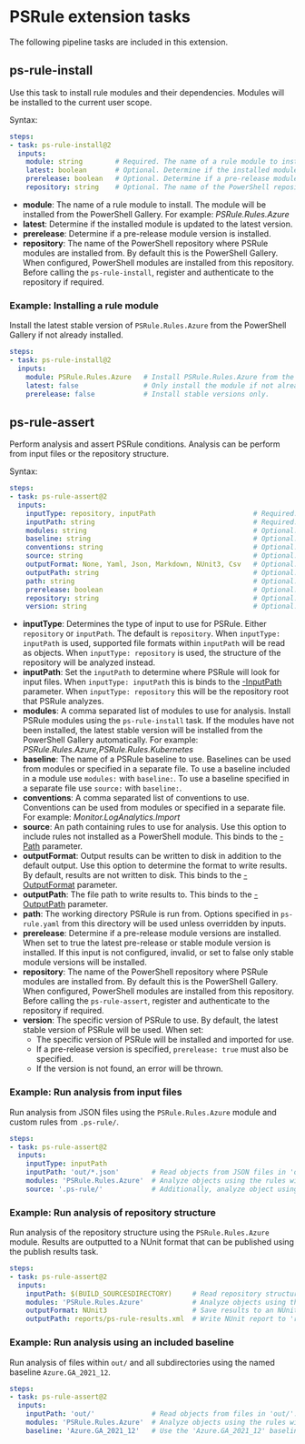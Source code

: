 # PSRule extension tasks

The following pipeline tasks are included in this extension.

## ps-rule-install

Use this task to install rule modules and their dependencies.
Modules will be installed to the current user scope.

Syntax:

```yaml
steps:
- task: ps-rule-install@2
  inputs:
    module: string        # Required. The name of a rule module to install.
    latest: boolean       # Optional. Determine if the installed module is updated to the latest version.
    prerelease: boolean   # Optional. Determine if a pre-release module version is installed.
    repository: string    # Optional. The name of the PowerShell repository where PSRule modules are installed from.
```

- **module**: The name of a rule module to install.
The module will be installed from the PowerShell Gallery.
For example: _PSRule.Rules.Azure_
- **latest**: Determine if the installed module is updated to the latest version.
- **prerelease**: Determine if a pre-release module version is installed.
- **repository**: The name of the PowerShell repository where PSRule modules are installed from.
  By default this is the PowerShell Gallery.
  When configured, PowerShell modules are installed from this repository.
  Before calling the `ps-rule-install`, register and authenticate to the repository if required.

### Example: Installing a rule module

Install the latest stable version of `PSRule.Rules.Azure` from the PowerShell Gallery if not already installed.

```yaml
steps:
- task: ps-rule-install@2
  inputs:
    module: PSRule.Rules.Azure   # Install PSRule.Rules.Azure from the PowerShell Gallery.
    latest: false                # Only install the module if not already installed.
    prerelease: false            # Install stable versions only.
```

## ps-rule-assert

Perform analysis and assert PSRule conditions.
Analysis can be perform from input files or the repository structure.

Syntax:

```yaml
steps:
- task: ps-rule-assert@2
  inputs:
    inputType: repository, inputPath                        # Required. Determines the type of input to use for PSRule.
    inputPath: string                                       # Required. The path PSRule will look for files to validate.
    modules: string                                         # Optional. A comma separated list of modules to use for analysis.
    baseline: string                                        # Optional. The name of a PSRule baseline to use.
    conventions: string                                     # Optional. A comma separated list of conventions to use.
    source: string                                          # Optional. An path containing rules to use for analysis.
    outputFormat: None, Yaml, Json, Markdown, NUnit3, Csv   # Optional. The format to use when writing results to disk.
    outputPath: string                                      # Optional. The file path to write results to.
    path: string                                            # Optional. The working directory PSRule is run from.
    prerelease: boolean                                     # Optional. Determine if a pre-release module version is installed.
    repository: string                                      # Optional. The name of the PowerShell repository where PSRule modules are installed from.
    version: string                                         # Optional. The specific version of PSRule to use.
```

- **inputType**: Determines the type of input to use for PSRule.
  Either `repository` or `inputPath`.
  The default is `repository`.
  When `inputType: inputPath` is used, supported file formats within `inputPath` will be read as objects.
  When `inputType: repository` is used, the structure of the repository will be analyzed instead.
- **inputPath**: Set the `inputPath` to determine where PSRule will look for input files.
  When `inputType: inputPath` this is binds to the [-InputPath](https://microsoft.github.io/PSRule/commands/PSRule/en-US/Assert-PSRule.html#-inputpath) parameter.
  When `inputType: repository` this will be the repository root that PSRule analyzes.
- **modules**: A comma separated list of modules to use for analysis.
  Install PSRule modules using the `ps-rule-install` task.
  If the modules have not been installed,
  the latest stable version will be installed from the PowerShell Gallery automatically.
  For example: _PSRule.Rules.Azure,PSRule.Rules.Kubernetes_
- **baseline**: The name of a PSRule baseline to use.
  Baselines can be used from modules or specified in a separate file.
  To use a baseline included in a module use `modules:` with `baseline:`.
  To use a baseline specified in a separate file use `source:` with `baseline:`.
- **conventions**: A comma separated list of conventions to use.
  Conventions can be used from modules or specified in a separate file.
  For example: _Monitor.LogAnalytics.Import_
- **source**: An path containing rules to use for analysis.
  Use this option to include rules not installed as a PowerShell module.
  This binds to the [-Path](https://microsoft.github.io/PSRule/commands/PSRule/en-US/Assert-PSRule.html#-path) parameter.
- **outputFormat**: Output results can be written to disk in addition to the default output.
  Use this option to determine the format to write results.
  By default, results are not written to disk.
  This binds to the [-OutputFormat](https://microsoft.github.io/PSRule/commands/PSRule/en-US/Assert-PSRule.html#-outputformat) parameter.
- **outputPath**: The file path to write results to.
  This binds to the [-OutputPath](https://microsoft.github.io/PSRule/commands/PSRule/en-US/Assert-PSRule.html#-outputpath) parameter.
- **path**: The working directory PSRule is run from.
  Options specified in `ps-rule.yaml` from this directory will be used unless overridden by inputs.
- **prerelease**: Determine if a pre-release module versions are installed.
  When set to true the latest pre-release or stable module version is installed.
  If this input is not configured, invalid, or set to false only stable module versions will be installed.
- **repository**: The name of the PowerShell repository where PSRule modules are installed from.
  By default this is the PowerShell Gallery.
  When configured, PowerShell modules are installed from this repository.
  Before calling the `ps-rule-assert`, register and authenticate to the repository if required.
- **version**: The specific version of PSRule to use.
  By default, the latest stable version of PSRule will be used. When set:
  - The specific version of PSRule will be installed and imported for use.
  - If a pre-release version is specified, `prerelease: true` must also be specified.
  - If the version is not found, an error will be thrown.

### Example: Run analysis from input files

Run analysis from JSON files using the `PSRule.Rules.Azure` module and custom rules from `.ps-rule/`.

```yaml
steps:
- task: ps-rule-assert@2
  inputs:
    inputType: inputPath
    inputPath: 'out/*.json'        # Read objects from JSON files in 'out/'.
    modules: 'PSRule.Rules.Azure'  # Analyze objects using the rules within the PSRule.Rules.Azure PowerShell module.
    source: '.ps-rule/'            # Additionally, analyze object using custom rules from '.ps-rule/'.
```

### Example: Run analysis of repository structure

Run analysis of the repository structure using the `PSRule.Rules.Azure` module.
Results are outputted to a NUnit format that can be published using the publish results task.

```yaml
steps:
- task: ps-rule-assert@2
  inputs:
    inputPath: $(BUILD_SOURCESDIRECTORY)     # Read repository structure from the default source path.
    modules: 'PSRule.Rules.Azure'            # Analyze objects using the rules within the PSRule.Rules.Azure PowerShell module.
    outputFormat: NUnit3                     # Save results to an NUnit report.
    outputPath: reports/ps-rule-results.xml  # Write NUnit report to 'reports/ps-rule-results.xml'.
```

### Example: Run analysis using an included baseline

Run analysis of files within `out/` and all subdirectories using the named baseline `Azure.GA_2021_12`.

```yaml
steps:
- task: ps-rule-assert@2
  inputs:
    inputPath: 'out/'              # Read objects from files in 'out/'.
    modules: 'PSRule.Rules.Azure'  # Analyze objects using the rules within the PSRule.Rules.Azure PowerShell module.
    baseline: 'Azure.GA_2021_12'   # Use the 'Azure.GA_2021_12' baseline included within PSRule.Rules.Azure.
```
